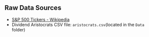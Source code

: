 ## Raw Data Sources
- [S&P 500 Tickers - Wikipedia](https://en.wikipedia.org/wiki/List_of_S%26P_500_companies)
- Dividend Aristocrats CSV file: `aristocrats.csv`(located in the `Data` folder)